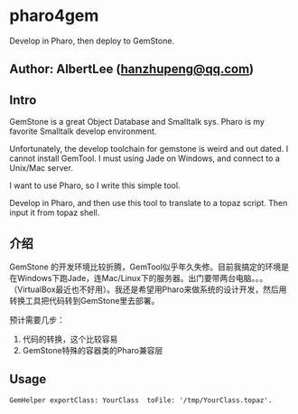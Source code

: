# pharo4gem
Develop in Pharo, then deploy to GemStone.

## Author: AlbertLee (hanzhupeng@qq.com)

## Intro

GemStone is a great Object Database and Smalltalk sys. Pharo is my favorite Smalltalk develop environment.

Unfortunately, the develop toolchain for gemstone is weird and out dated. I cannot install GemTool. I must using Jade on Windows, and connect to a Unix/Mac server.

I want to use Pharo, so I write this simple tool.

Develop in Pharo, and then use this tool to translate to a topaz script. Then input it from topaz shell.

## 介绍

GemStone 的开发环境比较折腾，GemTool似乎年久失修。目前我搞定的环境是在Windows下跑Jade，连Mac/Linux下的服务器。出门要带两台电脑。。。（VirtualBox最近也不好用）。我还是希望用Pharo来做系统的设计开发，然后用转换工具把代码转到GemStone里去部署。

预计需要几步：

1. 代码的转换，这个比较容易
2. GemStone特殊的容器类的Pharo兼容层

## Usage

```smalltalk
GemHelper exportClass: YourClass  toFile: '/tmp/YourClass.topaz'.
```